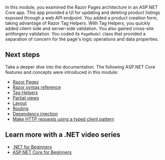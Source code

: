 In this module, you examined the Razor Pages architecture in an ASP.NET Core app. This app provided a UI for updating and deleting product listings exposed through a web API endpoint. You added a product creation form, taking advantage of Razor Tag Helpers. With Tag Helpers, you quickly added client-side and server-side validation. You also gained cross-site antiforgery validation. You coded its `PageModel` class that provided a separation of concern for the page's logic operations and data properties.

## Next steps

Take a deeper dive into the documentation. The following ASP.NET Core features and concepts were introduced in this module:

* [Razor Pages](/aspnet/core/razor-pages/)
* [Razor syntax reference](/aspnet/core/mvc/views/razor)
* [Tag Helpers](/aspnet/core/mvc/views/working-with-forms)
* [Partial views](/aspnet/core/mvc/views/partial)
* [Layout](/aspnet/core/mvc/views/layout)
* [Routing](/aspnet/core/fundamentals/routing)
* [Dependency injection](/aspnet/core/fundamentals/dependency-injection)
* [Make HTTP requests using a typed client pattern](/aspnet/core/fundamentals/http-requests#consumption-patterns)

## Learn more with a .NET video series

* [.NET for Beginners](https://www.youtube.com/playlist?list=PLdo4fOcmZ0oWoazjhXQzBKMrFuArxpW80)
* [ASP.NET Core for Beginners](https://www.youtube.com/playlist?list=PLdo4fOcmZ0oW8nviYduHq7bmKode-p8Wy)
